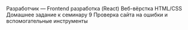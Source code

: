 Разработчик — Frontend разработка (React)
Веб-вёрстка HTML/CSS
Домашнее задание к семинару 9 Проверка сайта на ошибки и вспомогательные инструменты
